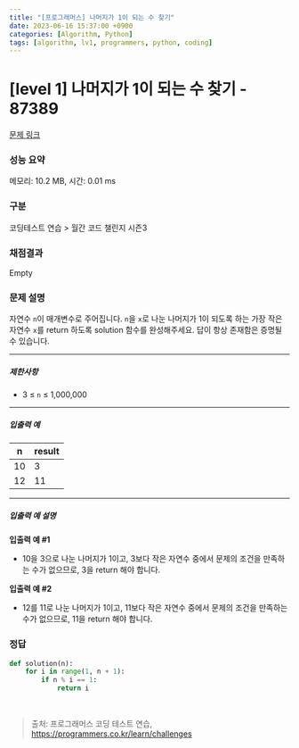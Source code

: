 ```yaml
---
title: "[프로그래머스] 나머지가 1이 되는 수 찾기"
date: 2023-06-16 15:37:00 +0900
categories: [Algorithm, Python]
tags: [algorithm, lv1, programmers, python, coding]
---
```


# [level 1] 나머지가 1이 되는 수 찾기 - 87389

[문제 링크](https://school.programmers.co.kr/learn/courses/30/lessons/87389)

### 성능 요약

메모리: 10.2 MB, 시간: 0.01 ms

### 구분

코딩테스트 연습 > 월간 코드 챌린지 시즌3

### 채점결과

Empty

### 문제 설명

<p>자연수 <code>n</code>이 매개변수로 주어집니다. <code>n</code>을 <code>x</code>로 나눈 나머지가 1이 되도록 하는 가장 작은 자연수 <code>x</code>를 return 하도록 solution 함수를 완성해주세요. 답이 항상 존재함은 증명될 수 있습니다.</p>

<hr>

<h5>제한사항</h5>

<ul>
<li>3 ≤ <code>n</code> ≤ 1,000,000</li>
</ul>

<hr>

<h5>입출력 예</h5>

| n  | result |
|----|--------|
| 10 | 3      |
| 12 | 11     |

<hr>

<h5>입출력 예 설명</h5>

<p><strong>입출력 예 #1</strong></p>

<ul>
<li>10을 3으로 나눈 나머지가 1이고, 3보다 작은 자연수 중에서 문제의 조건을 만족하는 수가 없으므로, 3을 return 해야 합니다.</li>
</ul>

<p><strong>입출력 예 #2</strong></p>

<ul>
<li>12를 11로 나눈 나머지가 1이고, 11보다 작은 자연수 중에서 문제의 조건을 만족하는 수가 없으므로, 11을 return 해야 합니다.</li>
</ul>

### 정답

```python
def solution(n):
    for i in range(1, n + 1):
        if n % i == 1:
            return i
```

<br>

> 출처: 프로그래머스 코딩 테스트 연습, https://programmers.co.kr/learn/challenges
